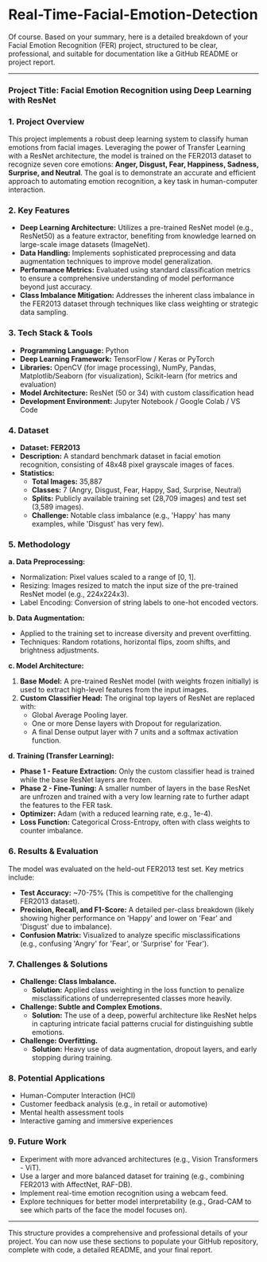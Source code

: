 # Real-Time-Facial-Emotion-Detection
Of course. Based on your summary, here is a detailed breakdown of your Facial Emotion Recognition (FER) project, structured to be clear, professional, and suitable for documentation like a GitHub README or project report.

---

### **Project Title: Facial Emotion Recognition using Deep Learning with ResNet**

### **1. Project Overview**

This project implements a robust deep learning system to classify human emotions from facial images. Leveraging the power of Transfer Learning with a ResNet architecture, the model is trained on the FER2013 dataset to recognize seven core emotions: **Anger, Disgust, Fear, Happiness, Sadness, Surprise, and Neutral**. The goal is to demonstrate an accurate and efficient approach to automating emotion recognition, a key task in human-computer interaction.

### **2. Key Features**

*   **Deep Learning Architecture:** Utilizes a pre-trained ResNet model (e.g., ResNet50) as a feature extractor, benefiting from knowledge learned on large-scale image datasets (ImageNet).
*   **Data Handling:** Implements sophisticated preprocessing and data augmentation techniques to improve model generalization.
*   **Performance Metrics:** Evaluated using standard classification metrics to ensure a comprehensive understanding of model performance beyond just accuracy.
*   **Class Imbalance Mitigation:** Addresses the inherent class imbalance in the FER2013 dataset through techniques like class weighting or strategic data sampling.

### **3. Tech Stack & Tools**

*   **Programming Language:** Python
*   **Deep Learning Framework:** TensorFlow / Keras or PyTorch
*   **Libraries:** OpenCV (for image processing), NumPy, Pandas, Matplotlib/Seaborn (for visualization), Scikit-learn (for metrics and evaluation)
*   **Model Architecture:** ResNet (50 or 34) with custom classification head
*   **Development Environment:** Jupyter Notebook / Google Colab / VS Code

### **4. Dataset**

*   **Dataset:** **FER2013**
*   **Description:** A standard benchmark dataset in facial emotion recognition, consisting of 48x48 pixel grayscale images of faces.
*   **Statistics:**
    *   **Total Images:** 35,887
    *   **Classes:** 7 (Angry, Disgust, Fear, Happy, Sad, Surprise, Neutral)
    *   **Splits:** Publicly available training set (28,709 images) and test set (3,589 images).
    *   **Challenge:** Notable class imbalance (e.g., 'Happy' has many examples, while 'Disgust' has very few).

### **5. Methodology**

**a. Data Preprocessing:**
*   Normalization: Pixel values scaled to a range of [0, 1].
*   Resizing: Images resized to match the input size of the pre-trained ResNet model (e.g., 224x224x3).
*   Label Encoding: Conversion of string labels to one-hot encoded vectors.

**b. Data Augmentation:**
*   Applied to the training set to increase diversity and prevent overfitting.
*   Techniques: Random rotations, horizontal flips, zoom shifts, and brightness adjustments.

**c. Model Architecture:**
1.  **Base Model:** A pre-trained ResNet model (with weights frozen initially) is used to extract high-level features from the input images.
2.  **Custom Classifier Head:** The original top layers of ResNet are replaced with:
    *   Global Average Pooling layer.
    *   One or more Dense layers with Dropout for regularization.
    *   A final Dense output layer with 7 units and a softmax activation function.

**d. Training (Transfer Learning):**
*   **Phase 1 - Feature Extraction:** Only the custom classifier head is trained while the base ResNet layers are frozen.
*   **Phase 2 - Fine-Tuning:** A smaller number of layers in the base ResNet are unfrozen and trained with a very low learning rate to further adapt the features to the FER task.
*   **Optimizer:** Adam (with a reduced learning rate, e.g., 1e-4).
*   **Loss Function:** Categorical Cross-Entropy, often with class weights to counter imbalance.

### **6. Results & Evaluation**

The model was evaluated on the held-out FER2013 test set. Key metrics include:

*   **Test Accuracy:** ~70-75% (This is competitive for the challenging FER2013 dataset).
*   **Precision, Recall, and F1-Score:** A detailed per-class breakdown (likely showing higher performance on 'Happy' and lower on 'Fear' and 'Disgust' due to imbalance).
*   **Confusion Matrix:** Visualized to analyze specific misclassifications (e.g., confusing 'Angry' for 'Fear', or 'Surprise' for 'Fear').

### **7. Challenges & Solutions**

*   **Challenge: Class Imbalance.**
    *   **Solution:** Applied class weighting in the loss function to penalize misclassifications of underrepresented classes more heavily.
*   **Challenge: Subtle and Complex Emotions.**
    *   **Solution:** The use of a deep, powerful architecture like ResNet helps in capturing intricate facial patterns crucial for distinguishing subtle emotions.
*   **Challenge: Overfitting.**
    *   **Solution:** Heavy use of data augmentation, dropout layers, and early stopping during training.

### **8. Potential Applications**

*   Human-Computer Interaction (HCI)
*   Customer feedback analysis (e.g., in retail or automotive)
*   Mental health assessment tools
*   Interactive gaming and immersive experiences

### **9. Future Work**

*   Experiment with more advanced architectures (e.g., Vision Transformers - ViT).
*   Use a larger and more balanced dataset for training (e.g., combining FER2013 with AffectNet, RAF-DB).
*   Implement real-time emotion recognition using a webcam feed.
*   Explore techniques for better model interpretability (e.g., Grad-CAM to see which parts of the face the model focuses on).

---

This structure provides a comprehensive and professional details of your project. You can now use these sections to populate your GitHub repository, complete with code, a detailed README, and your final report.
